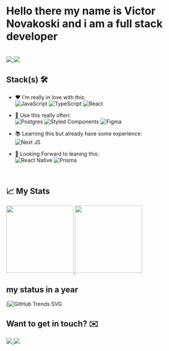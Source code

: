 # Hello there my name is Victor Novakoski and i am a full stack developer
<br>
  <a href="https://www.linkedin.com/in/victor-novakoski-6b0163240/">
    <img src="https://img.shields.io/badge/LinkedIn-0077B5?style=for-the-badge&logo=linkedin&logoColor=white" target="_blank"/>
  </a>
  <a href="https://portifolio-victor-novakoski.vercel.app">
    <img src="https://img.shields.io/badge/Portfolio-%2320232a.svg?style=for-the-badge&logo=react&logoColor=%2361DAFB" target="_blank"/>
  </a>
</br>

## Stack(s) 🛠️

- ❤️ I'm really in love with this: <br />
![JavaScript](https://img.shields.io/badge/javascript-%23323330.svg?style=for-the-badge&logo=javascript&logoColor=%23F7DF1E)
![TypeScript](https://img.shields.io/badge/typescript-%23007ACC.svg?style=for-the-badge&logo=typescript&logoColor=white)
![React](https://img.shields.io/badge/react-%2320232a.svg?style=for-the-badge&logo=react&logoColor=%2361DAFB)<br />

- 🧰 Use this really often: <br />
![Postgres](https://img.shields.io/badge/postgres-%23316192.svg?style=for-the-badge&logo=postgresql&logoColor=white)
![Styled Components](https://img.shields.io/badge/styled--components-DB7093?style=for-the-badge&logo=styled-components&logoColor=white)
![Figma](https://img.shields.io/badge/Figma-F24E1E?style=for-the-badge&logo=figma&logoColor=white)

- 📚 Learning this but already have some experience:  <br />
![Next JS](https://img.shields.io/badge/Next-black?style=for-the-badge&logo=next.js&logoColor=white)<br/>

- 👀 Looking Forward to leaning this: <br/>
![React Native](https://img.shields.io/badge/react_native-%2320232a.svg?style=for-the-badge&logo=react&logoColor=%2361DAFB)
![Prisma](https://img.shields.io/badge/Prisma-3982CE?style=for-the-badge&logo=Prisma&logoColor=white)
<br/>

<div id="stats" />

## 📈&nbsp;My Stats

<a  href="#stats">
  <p>
    <img height="180em" src="https://github-readme-stats.vercel.app/api?username=Victor-Novakoski&show_icons=true&theme=dracula&include_all_commits=true&count_private=true"  />
    <img height="180em" src="https://github-readme-stats-eight-theta.vercel.app/api/top-langs/?username=Victor-Novakoski&theme=dracula&layout=compact" >
  </p>
</a>


## my status in a year
[![GitHub Trends SVG](https://api.githubtrends.io/user/svg/Victor-Novakoski/langs?time_range=one_year&loc_metric=changed&theme=dark)

## Want to get in touch? ✉️

<a href="mailto:novakoski2021@gmail.com">
<img src="https://img.shields.io/badge/Gmail-D14836?style=for-the-badge&logo=gmail&logoColor=white" target="_blank"/>
</a>

<a href="https://www.linkedin.com/in/victor-novakoski-6b0163240/">
<img src="https://img.shields.io/badge/LinkedIn-0077B5?style=for-the-badge&logo=linkedin&logoColor=white" target="_blank"/>
</a>
 
